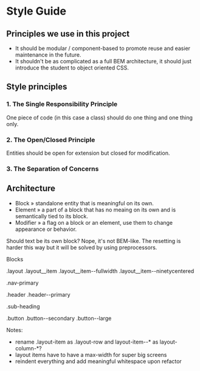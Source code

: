 # Style Guide

## Principles we use in this project

- It should be modular / component-based to promote reuse and easier maintenance in the future.
- It shouldn't be as complicated as a full BEM architecture, it should just introduce the student to object oriented CSS.

## Style principles

### 1. The Single Responsibility Principle

One piece of code (in this case a class) should do one thing and one thing only.

### 2. The Open/Closed Principle

Entities should be open for extension but closed for modification. 

### 3. The Separation of Concerns

## Architecture

- Block » standalone entity that is meaningful on its own.
- Element » a part of a block that has no meaing on its own and is semantically tied to its block.
- Modifier » a flag on a block or an element, use them to change appearance or behavior.

Should text be its own block? 
Nope, it's not BEM-like. The resetting is harder this way but it will be solved by using preprocessors.

Blocks

.layout
  .layout__item
      .layout__item--fullwidth
      .layout__item--ninetycentered

.nav-primary

.header
  .header--primary

.sub-heading

.button
  .button--secondary
  .button--large

Notes:
- rename .layout-item as .layout-row and layout-item--* as layout-column-*?
- layout items have to have a max-width for super big screens
- reindent everything and add meaningful whitespace upon refactor